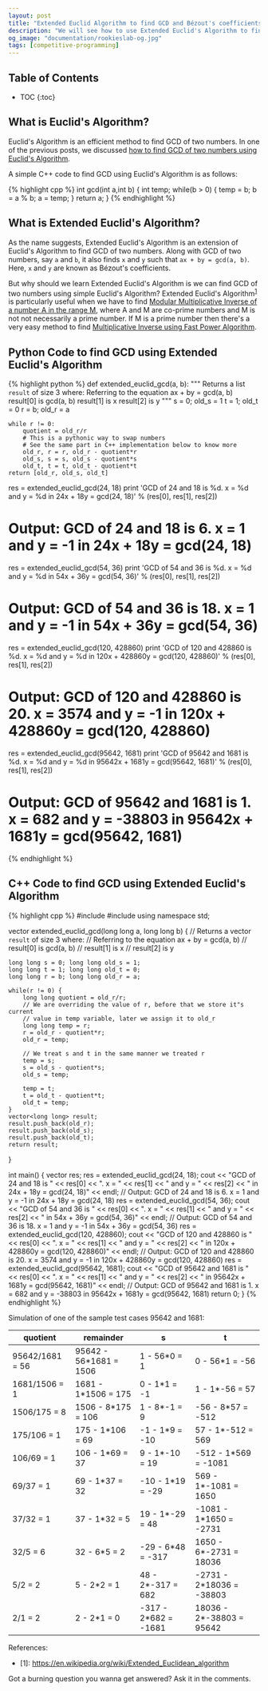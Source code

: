 ```yaml
---
layout: post
title: "Extended Euclid Algorithm to find GCD and Bézout's coefficients"
description: "We will see how to use Extended Euclid's Algorithm to find GCD of two numbers. It also gives us Bézout's coefficients (x, y) such that ax + by = gcd(a, b). We will discuss and implement all of the above problems in Python and C++"
og_image: "documentation/rookieslab-og.jpg"
tags: [competitive-programming]
---
```



<h2> Table of Contents </h2>

* TOC
{:toc}

## What is Euclid's Algorithm?

Euclid's Algorithm is an efficient method to find GCD of two numbers. In one of the previous posts, we discussed [how to find GCD of two numbers using Euclid's Algorithm](http://rookieslab.com/posts/cpp-python-code-to-find-gcd-of-a-list-of-numbers#how-to-find-gcd-of-two-numbers).

A simple C++ code to find GCD using Euclid's Algorithm is as follows:

{% highlight cpp %}
int gcd(int a,int b) {
    int temp;
    while(b > 0) {
        temp = b;
        b = a % b;
        a = temp;
    }
    return a;
}
{% endhighlight %}

## What is Extended Euclid's Algorithm?

As the name suggests, Extended Euclid's Algorithm is an extension of Euclid's Algorithm to find GCD of two numbers. Along with GCD of two numbers, say `a` and `b`, it also finds `x` and `y` such that `ax + by = gcd(a, b)`. Here, `x` and `y` are known as Bézout's coefficients.

But why should we learn Extended Euclid's Algorithm is we can find GCD of two numbers using simple Euclid's Algorithm? Extended Euclid's Algorithm<sup>[1](#extended-euclid-wiki)</sup> is particularly useful when we have to find [Modular Multiplicative Inverse of a number A in the range M](http://rookieslab.com/posts/how-to-find-multiplicative-inverse-of-a-number-modulo-m-in-python-cpp), where A and M are co-prime numbers and M is not not necessarily a prime number. If M is a prime number then there's a very easy method to find [Multiplicative Inverse using Fast Power Algorithm](http://rookieslab.com/posts/how-to-find-multiplicative-inverse-of-a-number-modulo-m-in-python-cpp#modular-multiplicative-inverse-using-fast-power-algorithm).

## Python Code to find GCD using Extended Euclid's Algorithm

{% highlight python %}
def extended_euclid_gcd(a, b):
    """
    Returns a list `result` of size 3 where:
    Referring to the equation ax + by = gcd(a, b)
        result[0] is gcd(a, b)
        result[1] is x
        result[2] is y 
    """
    s = 0; old_s = 1
    t = 1; old_t = 0
    r = b; old_r = a

    while r != 0:
        quotient = old_r/r
        # This is a pythonic way to swap numbers
        # See the same part in C++ implementation below to know more
        old_r, r = r, old_r - quotient*r
        old_s, s = s, old_s - quotient*s
        old_t, t = t, old_t - quotient*t
    return [old_r, old_s, old_t]

res = extended_euclid_gcd(24, 18)
print 'GCD of 24 and 18 is %d. x = %d and y = %d in 24x + 18y = gcd(24, 18)' % (res[0], res[1], res[2])
# Output: GCD of 24 and 18 is 6. x = 1 and y = -1 in 24x + 18y = gcd(24, 18)
res = extended_euclid_gcd(54, 36)
print 'GCD of 54 and 36 is %d. x = %d and y = %d in 54x + 36y = gcd(54, 36)' % (res[0], res[1], res[2])
# Output: GCD of 54 and 36 is 18. x = 1 and y = -1 in 54x + 36y = gcd(54, 36)
res = extended_euclid_gcd(120, 428860)
print 'GCD of 120 and 428860 is %d. x = %d and y = %d in 120x + 428860y = gcd(120, 428860)' % (res[0], res[1], res[2])
# Output: GCD of 120 and 428860 is 20. x = 3574 and y = -1 in 120x + 428860y = gcd(120, 428860)
res = extended_euclid_gcd(95642, 1681)
print 'GCD of 95642 and 1681 is %d. x = %d and y = %d in 95642x + 1681y = gcd(95642, 1681)' % (res[0], res[1], res[2])
# Output: GCD of 95642 and 1681 is 1. x = 682 and y = -38803 in 95642x + 1681y = gcd(95642, 1681)
{% endhighlight %}

## C++ Code to find GCD using Extended Euclid's Algorithm

{% highlight cpp %}
#include <iostream>
#include <vector>
using namespace std;

vector<long long> extended_euclid_gcd(long long a, long long b) {
    // Returns a vector `result` of size 3 where:
    // Referring to the equation ax + by = gcd(a, b)
    //     result[0] is gcd(a, b)
    //     result[1] is x
    //     result[2] is y 
    
    long long s = 0; long long old_s = 1;
    long long t = 1; long long old_t = 0;
    long long r = b; long long old_r = a;

    while(r != 0) {
        long long quotient = old_r/r;
        // We are overriding the value of r, before that we store it"s current
        // value in temp variable, later we assign it to old_r
        long long temp = r;
        r = old_r - quotient*r;
        old_r = temp;

        // We treat s and t in the same manner we treated r
        temp = s;
        s = old_s - quotient*s;
        old_s = temp;

        temp = t;
        t = old_t - quotient*t;
        old_t = temp;
    }
    vector<long long> result;
    result.push_back(old_r);
    result.push_back(old_s);
    result.push_back(old_t);
    return result;
}

int main() {
    vector<long long> res;
    res = extended_euclid_gcd(24, 18);
    cout << "GCD of 24 and 18 is " << res[0] << ". x = " << res[1] << " and y = " << res[2] << " in 24x + 18y = gcd(24, 18)" << endl;
    // Output: GCD of 24 and 18 is 6. x = 1 and y = -1 in 24x + 18y = gcd(24, 18)
    res = extended_euclid_gcd(54, 36);
    cout << "GCD of 54 and 36 is " << res[0] << ". x = " << res[1] << " and y = " << res[2] << " in 54x + 36y = gcd(54, 36)" << endl;
    // Output: GCD of 54 and 36 is 18. x = 1 and y = -1 in 54x + 36y = gcd(54, 36)
    res = extended_euclid_gcd(120, 428860);
    cout << "GCD of 120 and 428860 is " << res[0] << ". x = " << res[1] << " and y = " << res[2] << " in 120x + 428860y = gcd(120, 428860)" << endl;
    // Output: GCD of 120 and 428860 is 20. x = 3574 and y = -1 in 120x + 428860y = gcd(120, 428860)
    res = extended_euclid_gcd(95642, 1681);
    cout << "GCD of 95642 and 1681 is " << res[0] << ". x = " << res[1] << " and y = " << res[2] << " in 95642x + 1681y = gcd(95642, 1681)" << endl;
    // Output: GCD of 95642 and 1681 is 1. x = 682 and y = -38803 in 95642x + 1681y = gcd(95642, 1681)
    return 0;
}
{% endhighlight %}

Simulation of one of the sample test cases 95642 and 1681:

| quotient | remainder | s | t |
| ------------- | ------------- | ------------- | ------------- |
| 95642/1681 = 56 | 95642 - 56*1681 = 1506 | 1 - 56*0 = 1 | 0 - 56*1 = -56 |
| 1681/1506 = 1 | 1681 - 1*1506 = 175 | 0 - 1*1 = -1 | 1 - 1*-56 = 57 |
| 1506/175 = 8 | 1506 - 8*175 = 106 | 1 - 8*-1 = 9 | -56 - 8*57 = -512 |
| 175/106 = 1 | 175 - 1*106 = 69 | -1 - 1*9 = -10 | 57 - 1*-512 = 569 |
| 106/69 = 1 | 106 - 1*69 = 37 | 9 - 1*-10 = 19 | -512 - 1*569 = -1081 |
| 69/37 = 1 | 69 - 1*37 = 32 | -10 - 1*19 = -29 | 569 - 1*-1081 = 1650 |
| 37/32 = 1 | 37 - 1*32 = 5 | 19 - 1*-29 = 48 | -1081 - 1*1650 = -2731 |
| 32/5 = 6 | 32 - 6*5 = 2 | -29 - 6*48 = -317 | 1650 - 6*-2731 = 18036 |
| 5/2 = 2 | 5 - 2*2 = 1 | 48 - 2*-317 = 682 | -2731 - 2*18036 = -38803 |
| 2/1 = 2 | 2 - 2*1 = 0 | -317 - 2*682 = -1681 | 18036 - 2*-38803 = 95642 |

References:

 - <a name="extended-euclid-wiki">[1]</a>: https://en.wikipedia.org/wiki/Extended_Euclidean_algorithm


Got a burning question you wanna get answered? Ask it in the comments.
